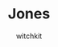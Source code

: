 ---
media: "images/rounds/war/jones.png"
media_type: image
title: Jones
author: witchkit
desc: I don't recall him having siblings.
---